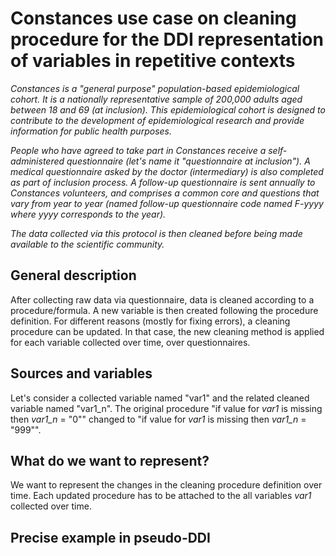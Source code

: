 # Constances use case on cleaning procedure for the DDI representation of variables in repetitive contexts
*Constances is a "general purpose" population-based epidemiological cohort. It is a nationally representative sample of 200,000 adults aged between 18 and 69 (at inclusion). This epidemiological cohort is designed to contribute to the development of epidemiological research and provide information for public health purposes.*

*People who have agreed to take part in Constances receive a self-administered questionnaire (let's name it "questionnaire at inclusion"). A medical questionnaire asked by the doctor (intermediary) is also completed as part of inclusion process. A follow-up questionnaire is sent annually to Constances volunteers, and comprises a common core and questions that vary from year to year (named follow-up questionnaire code named F-yyyy where yyyy corresponds to the year).*

*The data collected via this protocol is then cleaned before being made available to the scientific community.*

## General description
After collecting raw data via questionnaire, data is cleaned according to a procedure/formula. A new variable is then created following the procedure definition. For different reasons (mostly for fixing errors), a cleaning procedure can be updated. In that case, the new cleaning method is applied for each variable collected over time, over questionnaires.

## Sources and variables
Let's consider a collected variable named "var1" and the related cleaned variable named "var1_n". The original procedure "if value for _var1_ is missing then _var1\_n_ = "0"" changed to "if value for _var1_ is missing then _var1\_n_ = "999"".

## What do we want to represent?
We want to represent the changes in the cleaning procedure definition over time. Each updated procedure has to be attached to the all variables _var1_ collected over time.

## Precise example in pseudo-DDI